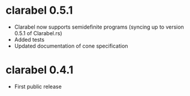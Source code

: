 # clarabel 0.5.1

- Clarabel now supports semidefinite programs (syncing up to version 0.5.1 of Clarabel.rs)
- Added tests
- Updated documentation of cone specification

# clarabel 0.4.1

- First public release
